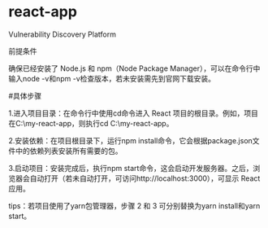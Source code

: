 # react-app
Vulnerability Discovery Platform

前提条件

确保已经安装了 Node.js 和 npm（Node Package Manager），可以在命令行中输入node -v和npm -v检查版本，若未安装需先到官网下载安装。

#具体步骤

1.进入项目目录：在命令行中使用cd命令进入 React 项目的根目录。例如，项目在C:\my-react-app，则执行cd C:\my-react-app。

2.安装依赖：在项目根目录下，运行npm install命令，它会根据package.json文件中的依赖列表安装所有需要的包。

3.启动项目：安装完成后，执行npm start命令，这会启动开发服务器。之后，浏览器会自动打开（若未自动打开，可访问http://localhost:3000），可显示 React 应用。

tips：若项目使用了yarn包管理器，步骤 2 和 3 可分别替换为yarn install和yarn start。

